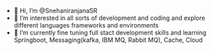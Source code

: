 - 👋 Hi, I’m @SnehaniranjanaSR
- 👀 I’m interested in all sorts of development and coding and explore different languages frameworks and environments
- 🌱 I’m currently fine tuning full stact development skills and learning Springboot, Messaging(kafka, IBM MQ, Rabbit MQ), Cache, Cloud


<!---
SnehaniranjanaSR/SnehaniranjanaSR is a ✨ special ✨ repository because its `README.md` (this file) appears on your GitHub profile.
You can click the Preview link to take a look at your changes.
--->
